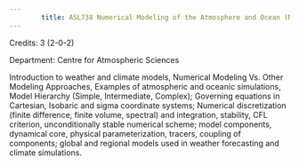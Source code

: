 ```yaml
---
        title: ASL738 Numerical Modeling of the Atmosphere and Ocean (Not allowed for - Any program other than AST and ASZ)
---
```

Credits: 3 (2-0-2)

Department: Centre for Atmospheric Sciences

Introduction to weather and climate models, Numerical Modeling Vs. Other Modeling Approaches, Examples of atmospheric and oceanic simulations, Model Hierarchy (Simple, Intermediate, Complex); Governing equations in Cartesian, Isobaric and sigma coordinate systems; Numerical discretization (finite difference, finite volume, spectral) and integration, stability, CFL criterion, unconditionally stable numerical scheme; model components, dynamical core, physical parameterization, tracers, coupling of components; global and regional models used in weather forecasting and climate simulations.